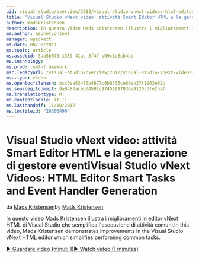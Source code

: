 ```yaml
---
uid: visual-studio/overview/2012/visual-studio-vnext-videos-html-editor-smart-tasks-and-event-handler-generation
title: 'Visual Studio vNext video: attività Smart Editor HTML e la generazione di eventi gestore | Documenti Microsoft'
author: madskristensen
description: In questo video Mads Kristensen illustra i miglioramenti in editor vNext HTML di Visual Studio che semplifica l'esecuzione di attività comuni.
ms.author: aspnetcontent
manager: wpickett
ms.date: 08/30/2011
ms.topic: article
ms.assetid: 3aa5b073-1359-41ac-8f4f-b09c1c8cb4bd
ms.technology: ''
ms.prod: .net-framework
msc.legacyurl: /visual-studio/overview/2012/visual-studio-vnext-videos-html-editor-smart-tasks-and-event-handler-generation
msc.type: video
ms.openlocfilehash: bcc3ea53470b4677c6b6735ce89ab37f1963e02b
ms.sourcegitcommit: 9a9483aceb34591c97451997036a9120c3fe2baf
ms.translationtype: MT
ms.contentlocale: it-IT
ms.lasthandoff: 11/10/2017
ms.locfileid: "26506490"
---
```

<a name="visual-studio-vnext-videos-html-editor-smart-tasks-and-event-handler-generation"></a><span data-ttu-id="df33d-103">Visual Studio vNext video: attività Smart Editor HTML e la generazione di gestore eventi</span><span class="sxs-lookup"><span data-stu-id="df33d-103">Visual Studio vNext Videos: HTML Editor Smart Tasks and Event Handler Generation</span></span>
====================
<span data-ttu-id="df33d-104">da [Mads Kristensen](https://github.com/madskristensen)</span><span class="sxs-lookup"><span data-stu-id="df33d-104">by [Mads Kristensen](https://github.com/madskristensen)</span></span>

<span data-ttu-id="df33d-105">In questo video Mads Kristensen illustra i miglioramenti in editor vNext HTML di Visual Studio che semplifica l'esecuzione di attività comuni.</span><span class="sxs-lookup"><span data-stu-id="df33d-105">In this video, Mads Kristensen demonstrates improvements in the Visual Studio vNext HTML editor which simplifies performing common tasks.</span></span>

[<span data-ttu-id="df33d-106">&#9654; Guardare video (minuti 1)</span><span class="sxs-lookup"><span data-stu-id="df33d-106">&#9654; Watch video (1 minutes)</span></span>](https://channel9.msdn.com/Blogs/ASP-NET-Site-Videos/visual-studio-vnext-videos-html-editor-smart-tasks-and-event-handler-generation)
